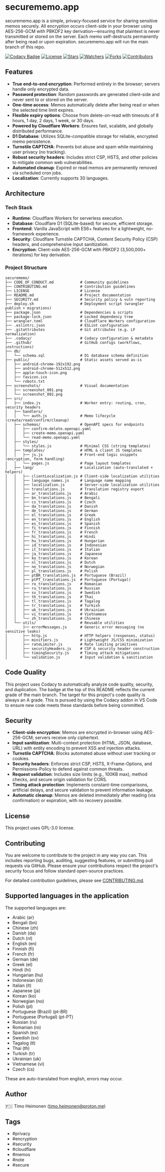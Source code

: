 # securememo.app

securememo.app is a simple, privacy-focused service for sharing sensitive memos securely. All encryption occurs client-side in your browser using AES-256-GCM with PBKDF2 key derivation—ensuring that plaintext is never transmitted or stored on the server. Each memo self-destructs permanently after being read or upon expiration.
securememo.app will run the main branch of this repo.

[![Codacy Badge](https://app.codacy.com/project/badge/Grade/beffc716bdc14df49649b6dcbc69a051)](https://app.codacy.com/gh/timoheimonen/securememo.app/dashboard?utm_source=gh&utm_medium=referral&utm_content=&utm_campaign=Badge_grade)
[![License](https://img.shields.io/github/license/timoheimonen/securememo.app)](https://github.com/timoheimonen/securememo.app/blob/main/LICENSE)
[![Stars](https://img.shields.io/github/stars/timoheimonen/securememo.app)](https://github.com/timoheimonen/securememo.app/stargazers)
[![Watchers](https://img.shields.io/github/watchers/timoheimonen/securememo.app)](https://github.com/timoheimonen/securememo.app/watchers)
[![Forks](https://img.shields.io/github/forks/timoheimonen/securememo.app)](https://github.com/timoheimonen/securememo.app/network/members)
[![Contributors](https://img.shields.io/github/contributors/timoheimonen/securememo.app)](https://github.com/timoheimonen/securememo.app/graphs/contributors)

## Features

- **True end-to-end encryption**: Performed entirely in the browser; servers handle only encrypted data.
- **Password protection**: Random passwords are generated client-side and never sent to or stored on the server.
- **One-time access**: Memos automatically delete after being read or when the selected time limit expires.
- **Flexible expiry options**: Choose from delete-on-read with timeouts of 8 hours, 1 day, 2 days, 1 week, or 30 days.
- **Powered by Cloudflare Workers**: Ensures fast, scalable, and globally distributed performance.
- **D1 Database**: Utilizes SQLite-compatible storage for reliable, encrypted memo persistence.
- **Turnstile CAPTCHA**: Prevents bot abuse and spam while maintaining user privacy (no tracking).
- **Robust security headers**: Includes strict CSP, HSTS, and other policies to mitigate common web vulnerabilities.
- **Automated cleanup**: Expired or read memos are permanently removed via scheduled cron jobs.
- **Localization**: Currently supports 30 languages.

## Architecture

### Tech Stack

- **Runtime**: Cloudflare Workers for serverless execution.
- **Database**: Cloudflare D1 (SQLite-based) for secure, efficient storage.
- **Frontend**: Vanilla JavaScript with ES6+ features for a lightweight, no-framework experience.
- **Security**: Cloudflare Turnstile CAPTCHA, Content Security Policy (CSP) headers, and comprehensive input sanitization.
- **Encryption**: Client-side AES-256-GCM with PBKDF2 (3,500,000+ iterations) for key derivation.

### Project Structure

```
securememo/
├── CODE_OF_CONDUCT.md            # Community guidelines
├── CONTRIBUTING.md               # Contribution guidelines
├── LICENSE                       # License
├── README.md                     # Project documentation
├── SECURITY.md                   # Security policy & vuln reporting
├── deploy.sh                     # Deployment script (wrangler publish + migrations)
├── package.json                  # Dependencies & scripts
├── package-lock.json             # Locked dependency tree
├── wrangler.toml                 # Cloudflare Workers configuration
├── .eslintrc.json                # ESLint configuration
├── .gitattributes                # Git attributes (e.g. LF normalization)
├── .codacy/                      # Codacy configuration & metadata
├── .github/                      # GitHub configs (workflows, instructions)
├── db/
│   └── schema.sql                # D1 database schema definition
├── public/                       # Static assets served as-is
│   ├── android-chrome-192x192.png
│   ├── android-chrome-512x512.png
│   ├── apple-touch-icon.png
│   ├── favicon.ico
│   └── robots.txt
├── screenshots/                  # Visual documentation
│   ├── screenshot_001.png
│   └── screenshot_002.png
├── src/
│   ├── index.js                  # Worker entry: routing, cron, security headers
│   ├── handlers/
│   │   └── auth.js               # Memo lifecycle (create/read/confirm/cleanup)
│   ├── schemas/                  # OpenAPI specs for endpoints
│   │   ├── confirm-delete.openapi.yaml
│   │   ├── create-memo.openapi.yaml
│   │   └── read-memo.openapi.yaml
│   ├── styles/
│   │   └── styles.js             # Minimal CSS (string templates)
│   ├── templates/                # HTML & client JS templates
│   │   ├── js.js                 # Front-end logic snippets (encryption, form handling)
│   │   └── pages.js              # Page layout templates
│   ├── lang/                     # Localization (auto-translated + helpers)
│   │   ├── clientLocalization.js # Client-side localization utilities
│   │   ├── language_names.js     # Language name mapping
│   │   ├── localization.js       # Server-side localization utilities
│   │   ├── translations.js       # Translation registry export
│   │   ├── ar_translations.js    # Arabic
│   │   ├── bn_translations.js    # Bengali
│   │   ├── cs_translations.js    # Czech
│   │   ├── da_translations.js    # Danish
│   │   ├── de_translations.js    # German
│   │   ├── el_translations.js    # Greek
│   │   ├── en_translations.js    # English
│   │   ├── es_translations.js    # Spanish
│   │   ├── fi_translations.js    # Finnish
│   │   ├── fr_translations.js    # French
│   │   ├── hi_translations.js    # Hindi
│   │   ├── hu_translations.js    # Hungarian
│   │   ├── id_translations.js    # Indonesian
│   │   ├── it_translations.js    # Italian
│   │   ├── ja_translations.js    # Japanese
│   │   ├── ko_translations.js    # Korean
│   │   ├── nl_translations.js    # Dutch
│   │   ├── no_translations.js    # Norwegian
│   │   ├── pl_translations.js    # Polish
│   │   ├── ptBR_translations.js  # Portuguese (Brazil)
│   │   ├── ptPT_translations.js  # Portuguese (Portugal)
│   │   ├── ro_translations.js    # Romanian
│   │   ├── ru_translations.js    # Russian
│   │   ├── sv_translations.js    # Swedish
│   │   ├── th_translations.js    # Thai
│   │   ├── tl_translations.js    # Tagalog
│   │   ├── tr_translations.js    # Turkish
│   │   ├── uk_translations.js    # Ukrainian
│   │   ├── vi_translations.js    # Vietnamese
│   │   └── zh_translations.js    # Chinese
│   └── utils/                    # Reusable utilities
│       ├── errorMessages.js      # Generic error messaging (no sensitive leaks)
│       ├── http.js               # HTTP helpers (responses, status)
│       ├── minifiers.js          # Lightweight JS/CSS minimization
│       ├── rateLimiter.js        # Rate limiting primitives
│       ├── securityHeaders.js    # CSP & security header construction
│       ├── timingSecurity.js     # Timing attack mitigations
│       └── validation.js         # Input validation & sanitization
```

## Code Quality
This project uses Codacy to automatically analyze code quality, security, and duplication. The badge at the top of this README reflects the current grade of the main branch. 
The target for this project's code quality is always an A grade. This is pursued by using the Codacy addon in VS Code to ensure new code meets these standards before being committed.

## Security

- **Client-side encryption**: Memos are encrypted in-browser using AES-256-GCM; servers receive only ciphertext.
- **Input sanitization**: Multi-context protection (HTML, JSON, database, URL) with entity encoding to prevent XSS and injection attacks.
- **Turnstile CAPTCHA**: Blocks automated abuse without user tracking or cookies.
- **Security headers**: Enforces strict CSP, HSTS, X-Frame-Options, and Permissions-Policy to defend against common threats.
- **Request validation**: Includes size limits (e.g., 100KB max), method checks, and secure origin validation for CORS.
- **Timing attack protection**: Implements constant-time comparisons, artificial delays, and secure validation to prevent information leakage.
- **Automatic cleanup**: Memos are deleted immediately after reading (via confirmation) or expiration, with no recovery possible.

## License

This project uses GPL-3.0 license.

## Contributing

You are welcome to contribute to the project in any way you can. This includes reporting bugs, auditing, suggesting features, or submitting pull requests via GitHub. Please ensure your contributions respect the project's security focus and follow standard open-source practices.

For detailed contribution guidelines, please see [CONTRIBUTING.md](CONTRIBUTING.md).

## Supported languages in the application

The supported languages are:

- Arabic (ar)
- Bengali (bn)
- Chinese (zh)
- Danish (da)
- Dutch (nl)
- English (en)
- Finnish (fi)
- French (fr)
- German (de)
- Greek (el)
- Hindi (hi)
- Hungarian (hu)
- Indonesian (id)
- Italian (it)
- Japanese (ja)
- Korean (ko)
- Norwegian (no)
- Polish (pl)
- Portuguese (Brazil) (pt-BR)
- Portuguese (Portugal) (pt-PT)
- Russian (ru)
- Romanian (ro)
- Spanish (es)
- Swedish (sv)
- Tagalog (tl)
- Thai (th)
- Turkish (tr)
- Ukrainian (uk)
- Vietnamese (vi)
- Czech (cs)

These are auto-translated from english, errors may occur.

## Author

🇫🇮 Timo Heimonen (timo.heimonen@proton.me)

## Tags

- #privacy
- #encryption
- #security
- #cloudflare
- #memos
- #note
- #secure
